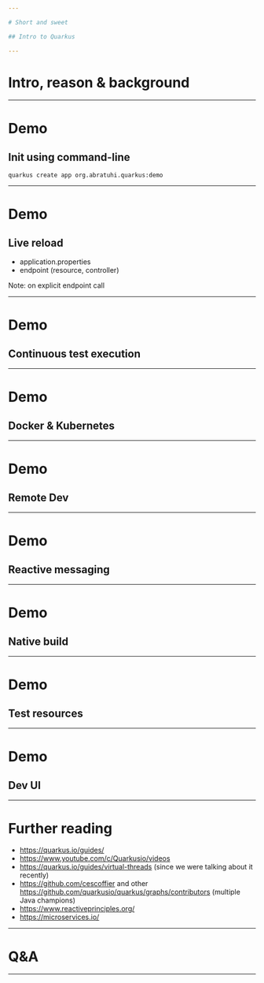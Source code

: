 ```yaml
---

# Short and sweet

## Intro to Quarkus

---
```


# Intro, reason & background

---

# Demo

## Init using command-line

`quarkus create app org.abratuhi.quarkus:demo`

---

# Demo

## Live reload

* application.properties
* endpoint (resource, controller)

Note: on explicit endpoint call

---

# Demo

## Continuous test execution

---

# Demo

## Docker & Kubernetes

---

# Demo

## Remote Dev

---

# Demo

## Reactive messaging

---

# Demo

## Native build

---

# Demo

## Test resources

---

# Demo

## Dev UI
---

# Further reading

* https://quarkus.io/guides/
* https://www.youtube.com/c/Quarkusio/videos
* https://quarkus.io/guides/virtual-threads (since we were talking about it recently)
* https://github.com/cescoffier and other https://github.com/quarkusio/quarkus/graphs/contributors (multiple Java champions)
* https://www.reactiveprinciples.org/
* https://microservices.io/

---

# Q&A

---
